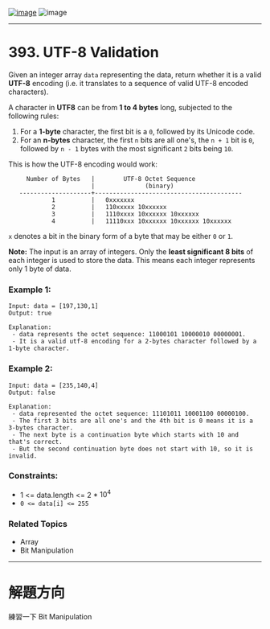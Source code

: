[![image](https://img.shields.io/badge/Leetcode-Link-blue?logo=leetcode)](https://leetcode.com/problems/utf-8-validation/)
![image](https://img.shields.io/badge/Difficulty-Medium-yellow)

---

# 393. UTF-8 Validation

Given an integer array `data` representing the data, return whether it is a valid **UTF-8** encoding (i.e. it translates to a sequence of valid UTF-8 encoded characters).

A character in **UTF8** can be from **1 to 4 bytes** long, subjected to the following rules:

1. For a **1-byte** character, the first bit is a `0`, followed by its Unicode code.
2. For an **n-bytes** character, the first `n` bits are all one's, the `n + 1` bit is `0`, followed by `n - 1` bytes with the most significant `2` bits being `10`.

This is how the UTF-8 encoding would work:

```
     Number of Bytes   |        UTF-8 Octet Sequence
                       |              (binary)
   --------------------+-----------------------------------------
            1          |   0xxxxxxx
            2          |   110xxxxx 10xxxxxx
            3          |   1110xxxx 10xxxxxx 10xxxxxx
            4          |   11110xxx 10xxxxxx 10xxxxxx 10xxxxxx
```

`x` denotes a bit in the binary form of a byte that may be either `0` or `1`.

**Note:** The input is an array of integers. Only the **least significant 8 bits** of each integer is used to store the data. This means each integer represents only 1 byte of data.

### Example 1:

```
Input: data = [197,130,1]
Output: true

Explanation:
 - data represents the octet sequence: 11000101 10000010 00000001.
 - It is a valid utf-8 encoding for a 2-bytes character followed by a 1-byte character.
```

### Example 2:

```
Input: data = [235,140,4]
Output: false

Explanation:
 - data represented the octet sequence: 11101011 10001100 00000100.
 - The first 3 bits are all one's and the 4th bit is 0 means it is a 3-bytes character.
 - The next byte is a continuation byte which starts with 10 and that's correct.
 - But the second continuation byte does not start with 10, so it is invalid.
```

### Constraints:

- 1 <= data.length <= 2 * $10^4$
- `0 <= data[i] <= 255`

### Related Topics

- Array
- Bit Manipulation
  
---

# 解題方向

練習一下 Bit Manipulation